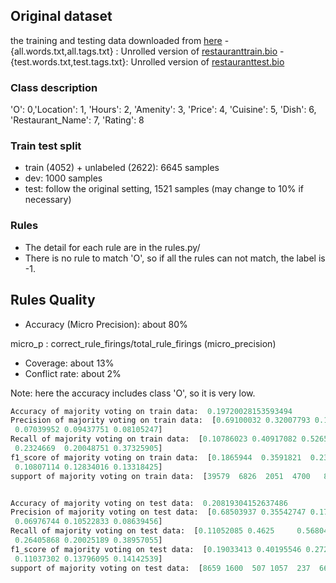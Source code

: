 
## Original dataset
the training and testing data downloaded from [here](https://groups.csail.mit.edu/sls/downloads/restaurant)
	- {all.words.txt,all.tags.txt} : Unrolled version of [restauranttrain.bio](https://groups.csail.mit.edu/sls/downloads/restaurant/restauranttrain.bio)
	- {test.words.txt,test.tags.txt}: Unrolled version of [restauranttest.bio](https://groups.csail.mit.edu/sls/downloads/restaurant/restauranttest.bio)

### Class description
	
'O': 0,'Location': 1, 'Hours': 2,
'Amenity': 3, 'Price': 4,
'Cuisine': 5, 'Dish': 6,
'Restaurant_Name': 7, 'Rating': 8

### Train test split
- train (4052) + unlabeled (2622): 6645 samples
- dev: 1000 samples
- test: follow the original setting, 1521 samples (may change to 10% if necessary)

### Rules
- The detail for each rule are in the rules.py/
- There is no rule to match 'O', so if all the rules can not match, the label is -1.

## Rules Quality
- Accuracy (Micro Precision): about 80%

micro_p : correct_rule_firings/total_rule_firings (micro_precision)
- Coverage: about 13%
- Conflict rate: about 2%

Note: here the accuracy includes class 'O', so it is very low.

```python
Accuracy of majority voting on train data:  0.19720028153593494
Precision of majority voting on train data:  [0.69100032 0.32007793 0.15027132 0.14873332 0.08068281 0.15729877
 0.07039952 0.09437751 0.08105247]
Recall of majority voting on train data:  [0.10786023 0.40917082 0.5265724  0.23234043 0.632      0.36638068
 0.2324669  0.20048751 0.37325905]
f1_score of majority voting on train data:  [0.1865944  0.3591821  0.23381684 0.18136522 0.14309743 0.22010117
 0.10807114 0.12834016 0.13318425]
support of majority voting on train data:  [39579  6826  2051  4700   875  3147  2039  3282  1436]


Accuracy of majority voting on test data:  0.20819304152637486
Precision of majority voting on test data:  [0.68503937 0.35542747 0.17966313 0.14514066 0.09520725 0.13988289
 0.06976744 0.10522833 0.08639456]
Recall of majority voting on test data:  [0.11052085 0.4625     0.56804734 0.21475875 0.62025316 0.32233883
 0.26405868 0.20025189 0.38957055]
f1_score of majority voting on test data:  [0.19033413 0.40195546 0.27298578 0.17321633 0.1650758  0.19509982
 0.11037302 0.13796095 0.14142539]
support of majority voting on test data:  [8659 1600  507 1057  237  667  409  794  326]

```

